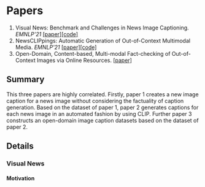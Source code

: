 # Papers
1. Visual News: Benchmark and Challenges in News Image Captioning. *EMNLP'21* [[paper]](https://arxiv.org/abs/2010.03743)[[code]](https://github.com/FuxiaoLiu/VisualNews-Repository) 
2. NewsCLIPpings: Automatic Generation of Out-of-Context Multimodal Media. *EMNLP'21* [[paper]](https://arxiv.org/abs/2104.05893)[[code]](https://github.com/g-luo/news_clippings)
3. Open-Domain, Content-based, Multi-modal Fact-checking of Out-of-Context Images via Online Resources. [[paper]](https://arxiv.org/abs/2112.00061)
## Summary
This three papers are highly correlated. Firstly, paper 1 creates a new image caption for a news image without considering the factuality of caption generation. Based on the dataset of paper 1, paper 2 generates captions for each news image in an automated fashion by using CLIP. Further paper 3 constructs an open-domain image caption datasets based on the dataset of paper 2.
## Details
### Visual News
#### Motivation

